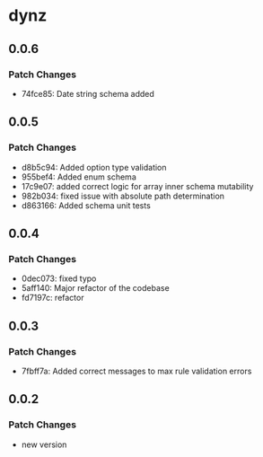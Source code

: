 # dynz

## 0.0.6

### Patch Changes

- 74fce85: Date string schema added

## 0.0.5

### Patch Changes

- d8b5c94: Added option type validation
- 955bef4: Added enum schema
- 17c9e07: added correct logic for array inner schema mutability
- 982b034: fixed issue with absolute path determination
- d863166: Added schema unit tests

## 0.0.4

### Patch Changes

- 0dec073: fixed typo
- 5aff140: Major refactor of the codebase
- fd7197c: refactor

## 0.0.3

### Patch Changes

- 7fbff7a: Added correct messages to max rule validation errors

## 0.0.2

### Patch Changes

- new version
